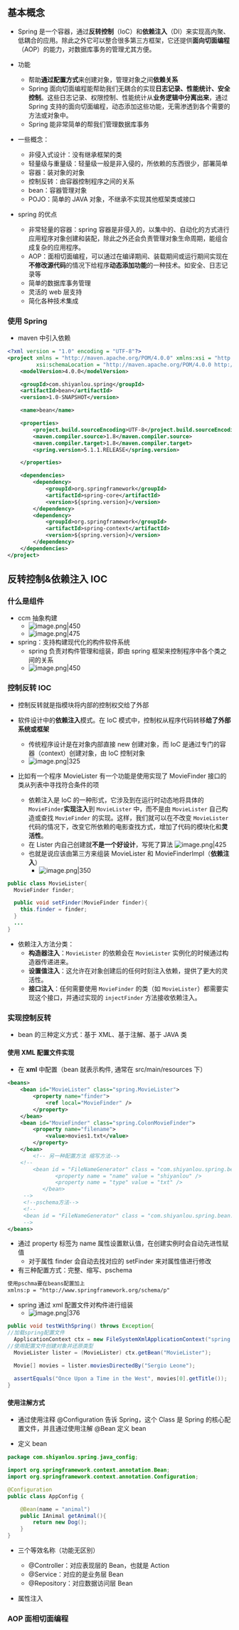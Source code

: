 ## 基本概念
- Spring 是一个容器，通过**反转控制**（IoC）和**依赖注入**（DI）来实现高内聚、低耦合的应用。除此之外它可以整合很多第三方框架，它还提供**面向切面编程**（AOP）的能力，对数据库事务的管理尤其方便。
- 功能
	- 帮助**通过配置方式**来创建对象，管理对象之间**依赖关系**
	- Spring 面向切面编程能帮助我们无耦合的实现**日志记录、性能统计、安全控制**。这些日志记录、权限控制、性能统计从**业务逻辑中分离出来**，通过 Spring 支持的面向切面编程，动态添加这些功能，无需渗透到各个需要的方法或对象中。
	- Spring 能非常简单的帮我们管理数据库事务

- 一些概念：
	- 非侵入式设计：没有继承框架的类
	- 轻量级与重量级：轻量级一般是非入侵的，所依赖的东西很少，部署简单
	- 容器：装对象的对象
	- 控制反转：由容器控制程序之间的关系
	- bean：容器管理对象
	- POJO：简单的 JAVA 对象，不继承不实现其他框架类或接口

- spring 的优点
	- 非常轻量的容器：spring 容器是非侵入的，以集中的、自动化的方式进行应用程序对象创建和装配，除此之外还会负责管理对象生命周期，能组合成复杂的应用程序。
	- AOP：面相切面编程，可以通过在编译期间、装载期间或运行期间实现在**不修改源代码**的情况下给程序**动态添加功能**的一种技术。如安全、日志记录等
	- 简单的数据库事务管理
	- 灵活的 web 层支持
	- 简化各种技术集成
### 使用 Spring
- maven 中引入依赖
```xml
<?xml version = "1.0" encoding = "UTF-8"?>
<project xmlns = "http://maven.apache.org/POM/4.0.0" xmlns:xsi = "http://www.w3.org/2001/XMLSchema-instance"
         xsi:schemaLocation = "http://maven.apache.org/POM/4.0.0 http://maven.apache.org/xsd/maven-4.0.0.xsd">
    <modelVersion>4.0.0</modelVersion>

    <groupId>com.shiyanlou.spring</groupId>
    <artifactId>bean</artifactId>
    <version>1.0-SNAPSHOT</version>

    <name>bean</name>

    <properties>
        <project.build.sourceEncoding>UTF-8</project.build.sourceEncoding>
        <maven.compiler.source>1.8</maven.compiler.source>
        <maven.compiler.target>1.8</maven.compiler.target>
        <spring.version>5.1.1.RELEASE</spring.version>

    </properties>

    <dependencies>
        <dependency>
            <groupId>org.springframework</groupId>
            <artifactId>spring-core</artifactId>
            <version>${spring.version}</version>
        </dependency>
        <dependency>
            <groupId>org.springframework</groupId>
            <artifactId>spring-context</artifactId>
            <version>${spring.version}</version>
        </dependency>
    </dependencies>
</project>

```
## 反转控制&依赖注入 IOC
### 什么是组件
- ccm 抽象构建
	- ![image.png|450](https://thdlrt.oss-cn-beijing.aliyuncs.com/20240307144504.png)
	- ![image.png|475](https://thdlrt.oss-cn-beijing.aliyuncs.com/20240307144529.png)
- spring：支持构建现代化的构件软件系统
	- spring 负责对构件管理和组装，即由 spring 框架来控制程序中各个类之间的关系
	- ![image.png|450](https://thdlrt.oss-cn-beijing.aliyuncs.com/20240307151410.png)
### 控制反转 IOC

- 控制反转就是指模块将内部的控制权交给了外部

- 软件设计中的**依赖注入**模式。在 IoC 模式中，控制权从程序代码转移**给了外部系统或框架**
	- 传统程序设计是在对象内部直接 new 创建对象，而 IoC 是通过专门的容器（context）创建对象，由 IoC 控制对象
	- ![image.png|325](https://thdlrt.oss-cn-beijing.aliyuncs.com/20240311222719.png)

- 比如有一个程序 MovieLister 有一个功能是使用实现了 MovieFinder 接口的类从列表中寻找符合条件的项
	- 依赖注入是 IoC 的一种形式，它涉及到在运行时动态地将具体的 `MovieFinder`**实现注入**到 `MovieLister` 中，而不是由 `MovieLister` 自己构造或查找 `MovieFinder` 的实现。这样，我们就可以在不改变 `MovieLister` 代码的情况下，改变它所依赖的电影查找方式，增加了代码的模块化和**灵活性**。
	- 在 Lister 内自己创建就**不是一个好设计**，写死了算法 ![image.png|425](https://thdlrt.oss-cn-beijing.aliyuncs.com/20240307152005.png)
	- 也就是说应该由第三方来组装 MovieLister 和 MovieFinderImpI（**依赖注入**）
		- ![image.png|350](https://thdlrt.oss-cn-beijing.aliyuncs.com/20240307152252.png)
```java
public class MovieLister{
  MovieFinder finder;

  public void setFinder(MovieFinder finder){
    this.finder = finder;
  }
  ...
}
```
- 依赖注入方法分类：
	- **构造器注入**：`MovieLister` 的依赖会在 `MovieLister` 实例化的时候通过构造器传递进来。
	- **设置值注入**：这允许在对象创建后的任何时刻注入依赖，提供了更大的灵活性。
	- **接口注入**：任何需要使用 `MovieFinder` 的类（如 `MovieLister`）都需要实现这个接口，并通过实现的 `injectFinder` 方法接收依赖注入。
### 实现控制反转
- bean 的三种定义方式：基于 XML、基于注解、基于 JAVA 类
#### 使用 XML 配置文件实现
- 在 **xml** 中配置（bean 就表示构件, 通常在 src/main/resources 下）
```xml
<beans>
    <bean id="MovieLister" class="spring.MovieLister">                
        <property name="finder">
            <ref local="MovieFinder" />
        </property>
    </bean>
    <bean id="MovieFinder" class="spring.ColonMovieFinder">
        <property name="filename">
            <value>movies1.txt</value>
        </property>
    </bean>
        <!-- 另一种配置方法 缩写方法-->
    <!--
        <bean id = "FileNameGenerator" class = "com.shiyanlou.spring.bean.FileNameGenerator">
               <property name = "name" value = "shiyanlou" />
               <property name = "type" value = "txt" />
           </bean>
     -->
     <!--pschema方法-->
     <!--
     <bean id = "FileNameGenerator" class = "com.shiyanlou.spring.bean.FileNameGenerator" p:name = "shiyanlou" p:type = "txt" />
     -->
</beans>
```
- 通过 property 标签为 name 属性设置默认值，在创建实例时会自动先进性赋值
	- 对于属性 finder 会自动去找对应的 setFinder 来对属性值进行修改
- 有三种配置方式：完整、缩写、pschema
```xml
使用pschma要在beans配置加上
xmlns:p = "http://www.springframework.org/schema/p"
```

- spring 通过 xml 配置文件对构件进行组装
	- ![image.png|376](https://thdlrt.oss-cn-beijing.aliyuncs.com/20240307153409.png)
```java
public void testWithSpring() throws Exception{
//加载spring配置文件
  ApplicationContext ctx = new FileSystemXmlApplicationContext("spring.xml");
//使用配置文件创建对象并还原类型
  MovieLister lister = (MovieLister) ctx.getBean("MovieLister");
  
  Movie[] movies = lister.moviesDirectedBy("Sergio Leone");

  assertEquals("Once Upon a Time in the West", movies[0].getTitle());
}
```
#### 使用注解方式
- 通过使用注释 @Configuration 告诉 Spring，这个 Class 是 Spring 的核心配置文件，并且通过使用注解 @Bean 定义 bean

- 定义 bean
```java
package com.shiyanlou.spring.java_config;

import org.springframework.context.annotation.Bean;
import org.springframework.context.annotation.Configuration;

@Configuration
public class AppConfig {

    @Bean(name = "animal")
    public IAnimal getAnimal(){
        return new Dog();
    }
}
```
- 三个等效名称（功能无区别）
	- @Controller：对应表现层的 Bean，也就是 Action
	- @Service：对应的是业务层 Bean
	- @Repository：对应数据访问层 Bean

- 属性注入

### AOP 面相切面编程